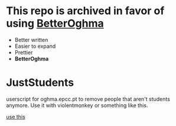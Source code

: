 # This repo is archived in favor of using [BetterOghma](https://github.com/AbreuDProgrammer/BetterOghma)
* Better written
* Easier to expand
* Prettier
* **BetterOghma**

# JustStudents
userscript for oghma.epcc.pt to remove people that aren't students anymore. Use it with violentmonkey or something like this.

[use this](https://greasyfork.org/en/scripts/464433-just-students/code)
